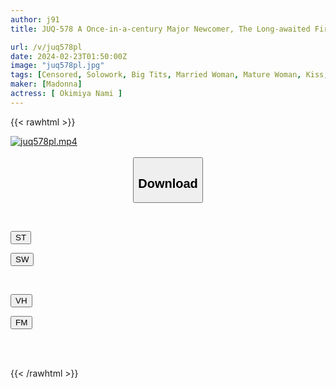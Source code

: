 ```yaml
---
author: j91
title: JUQ-578 A Once-in-a-century Major Newcomer, The Long-awaited First Soap Play Is Released! ! -Two People Who Are Perfectly Compatible Both Physically And Mentally. Intense Kissing Soap Where 'feelings' And 'lips' Overlap Nami Okimiya

url: /v/juq578pl
date: 2024-02-23T01:50:00Z
image: "juq578pl.jpg"
tags: [Censored, Solowork, Big Tits, Married Woman, Mature Woman, Kiss, Soapland	]
maker: [Madonna]
actress: [ Okimiya Nami ]
---
```



{{< rawhtml >}}

<div class="video" data-videoid="a21jOgRXW8hOwB">
    <a href="javascript:;">
        <img src="/v/juq578pl/juq578pl.jpg" width="WIDTH" height="HEIGHT" alt="juq578pl.mp4" loading="lazy">
    </a>
</div>

<script type="text/javascript" src="https://j91.asia/asset/on-demand-st.js"></script>

<br>
  <link rel="stylesheet" href="https://j91.asia/asset/bs5.css">
  
  <center>
  <button class="btn btn-primary" type="button" data-bs-toggle="collapse" data-bs-target=".multi-collapse" aria-expanded="false" aria-controls="multiCollapseExample1 multiCollapseExample2"><h2>Download</h2></button></center>
</p>
<div class="row">
  <div class="col">
    <div class="collapse multi-collapse" id="multiCollapseExample1">
      <div class="card card-body">
	      	      <br>
<div class="buttons">  
<p><a href="https://streamtape.to/v/a21jOgRXW8hOwB" target="_blank"><button class="btn-hover color-3"><i class="fa fa-download"></i> ST</button></a></p>
<p><a href="https://cdnwish.com/k2tvi3q8n82g" target="_blank"><button class="btn-hover color-2"><i class="fa fa-download"></i> SW</button></a></p></div>
    </div>
  </div>
</div>
  <div class="col">
    <div class="collapse multi-collapse" id="multiCollapseExample2">
      <div class="card card-body">
	      <br>
<div class="buttons">
<p><a href="https://vidhidepro.com/f/45hm3ht8ugy7"><button class="btn-hover color-9"><i class="fa fa-download"></i> VH</button></a></p>
<p><a href="https://filemoon.sx/d/aucji07ikwa9"><button class="btn-hover color-8"><i class="fa fa-download"></i> FM</button></a></p></div>
<br><br>
      </div>
    </div>
  </div>
</div>

{{< /rawhtml >}}